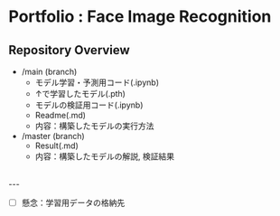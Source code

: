 # Portfolio : Face Image Recognition
## Repository Overview
- /main (branch)
  - モデル学習・予測用コード(.ipynb)
  - ↑で学習したモデル(.pth)
  - モデルの検証用コード(.ipynb)
  - Readme(.md)
  - 内容：構築したモデルの実行方法
- /master (branch)
  - Result(.md)
  - 内容：構築したモデルの解説, 検証結果

<br>
---
<br>

- [ ] 懸念：学習用データの格納先
